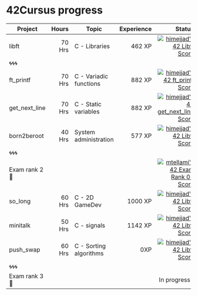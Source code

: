 # 42Cursus progress


| Project          | Hours    | Topic                     | Experience | Status       |Project link |
| ---------------- |---------:| ------------------------- | ---------: | ----:        | :----: | 
| libft            | 70 Hrs   | C - Libraries             | 462 XP     | [![himejjad's 42 Libft Score](https://badge42.vercel.app/api/v2/clg1la94r000608kvte3cis6r/project/2822815)](https://github.com/JaeSeoKim/badge42)       |https://github.com/Himejjad/libft.c| 
| 🌀🌀🌀            |          |                           |            |              |  |
| ft_printf        | 70 Hrs   | C - Variadic functions    | 882 XP     | [![himejjad's 42 ft_printf Score](https://badge42.vercel.app/api/v2/cla524xep00060fjuwvb98esz/project/2838568)](https://github.com/JaeSeoKim/badge42)       |https://github.com/Himejjad/ft_printf|
| get_next_line    | 70 Hrs   | C - Static variables      | 882 XP     | [![himejjad's 42 get_next_line Score](https://badge42.vercel.app/api/v2/cla524xep00060fjuwvb98esz/project/2839261)](https://github.com/JaeSeoKim/badge42)       |https://github.com/Himejjad/get_next_line|
| born2beroot      | 40 Hrs   | System administration     | 577 XP     | [![himejjad's 42 Libft Score](https://badge42.vercel.app/api/v2/cla524xep00060fjuwvb98esz/project/2822076)](https://github.com/JaeSeoKim/badge42)       |  https://github.com/Himejjad/born2beroot|
| 🌀🌀🌀            |          |                           |            |              | |
| Exam rank 2  🚩  |          |                           |            | [![mtellami's 42 Exam Rank 02 Score](https://badge42.vercel.app/api/v2/cla524xep00060fjuwvb98esz/project/2861781)](https://github.com/JaeSeoKim/badge42)       |https://github.com/Himejjad/exam-rank-2|
| so_long          | 60 Hrs   | C - 2D GameDev            | 1000 XP    | [![himejjad's 42 Libft Score](https://badge42.vercel.app/api/v2/cla524xep00060fjuwvb98esz/project/2822076)](https://github.com/JaeSeoKim/badge42)       |https://github.com/Himejjad/so_long|
| minitalk           | 50 Hrs   | C - signals             | 1142 XP    | [![himejjad's 42 Libft Score](https://badge42.vercel.app/api/v2/cla524xep00060fjuwvb98esz/project/2822076)](https://github.com/JaeSeoKim/badge42)       |https://github.com/Himejjad/minitalk|
| push_swap        | 60 Hrs   | C - Sorting algorithms    |    0XP     | [![himejjad's 42 Libft Score](https://badge42.vercel.app/api/v2/cla524xep00060fjuwvb98esz/project/2822076)](https://github.com/JaeSeoKim/badge42)    |https://github.com/Himejjad/push_swap|
| 🌀🌀🌀            |          |                           |            |               | | 
| Exam rank 3  🚩  |          |                           |            | In progress🔄    | |
